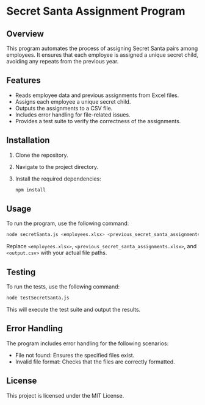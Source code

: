 # Secret Santa Assignment Program

## Overview

This program automates the process of assigning Secret Santa pairs among employees. It ensures that each employee is assigned a unique secret child, avoiding any repeats from the previous year.

## Features

- Reads employee data and previous assignments from Excel files.
- Assigns each employee a unique secret child.
- Outputs the assignments to a CSV file.
- Includes error handling for file-related issues.
- Provides a test suite to verify the correctness of the assignments.

## Installation

1. Clone the repository.
2. Navigate to the project directory.
3. Install the required dependencies:

   ```bash
   npm install
   ```

## Usage

To run the program, use the following command:

```bash
node secretSanta.js <employees.xlsx> <previous_secret_santa_assignments.xlsx> <output.csv>
```

Replace `<employees.xlsx>`, `<previous_secret_santa_assignments.xlsx>`, and `<output.csv>` with your actual file paths.

## Testing

To run the tests, use the following command:

```bash
node testSecretSanta.js
```

This will execute the test suite and output the results.

## Error Handling

The program includes error handling for the following scenarios:

- File not found: Ensures the specified files exist.
- Invalid file format: Checks that the files are correctly formatted.

## License

This project is licensed under the MIT License.
